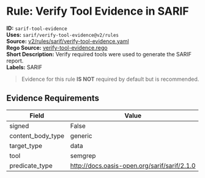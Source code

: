 # Rule: Verify Tool Evidence in SARIF  
**ID:** `sarif-tool-evidence`  
**Uses:** `sarif/verify-tool-evidence@v2/rules`  
**Source:** [v2/rules/sarif/verify-tool-evidence.yaml](https://github.com/scribe-public/sample-policies/v2/rules/sarif/verify-tool-evidence.yaml)  
**Rego Source:** [verify-tool-evidence.rego](https://github.com/scribe-public/sample-policies/v2/rules/sarif/verify-tool-evidence.rego)  
**Short Description:** Verify required tools were used to generate the SARIF report.  
**Labels:** SARIF  
> Evidence for this rule **IS NOT** required by default but is recommended.


## Evidence Requirements  
| Field | Value |
|-------|-------|
| signed | False |
| content_body_type | generic |
| target_type | data |
| tool | semgrep |
| predicate_type | http://docs.oasis-open.org/sarif/sarif/2.1.0 |

